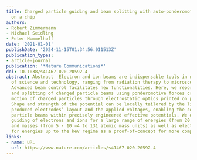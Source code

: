 ```yaml
---
title: Charged particle guiding and beam splitting with auto-ponderomotive potentials
  on a chip
authors:
- Robert Zimmermann
- Michael Seidling
- Peter Hommelhoff
date: '2021-01-01'
publishDate: '2024-11-15T01:34:56.011513Z'
publication_types:
- article-journal
publication: '*Nature Communications*'
doi: 10.1038/s41467-020-20592-4
abstract: Abstract  Electron and ion beams are indispensable tools in numerous fields
  of science and technology, ranging from radiation therapy to microscopy and lithography.
  Advanced beam control facilitates new functionalities. Here, we report the guiding
  and splitting of charged particle beams using ponderomotive forces created by the
  motion of charged particles through electrostatic optics printed on planar substrates.
  Shape and strength of the potential can be locally tailored by the lithographically
  produced electrodes’ layout and the applied voltages, enabling the control of charged
  particle beams within precisely engineered effective potentials. We demonstrate
  guiding of electrons and ions for a large range of energies (from 20 to 5000 eV)
  and masses (from 5 · 10 −4 to 131 atomic mass units) as well as electron beam splitting
  for energies up to the keV regime as a proof-of-concept for more complex beam manipulation.
links:
- name: URL
  url: https://www.nature.com/articles/s41467-020-20592-4
---
```

